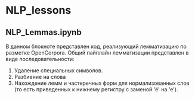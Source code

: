 # NLP_lessons

## NLP_Lemmas.ipynb

В данном блокноте представлен код, реализующий лемматизацию по разметке OpenCorpora. Общий пайплайн лемматизации представлен в виде последовательности:
1. Удаление специальных символов.
2. Разбиение на слова
3. Нахождение лемм и частеречных форм для нормализованных слов (то есть приведенных к нижнему регистру с заменой 'ё' на 'е').
